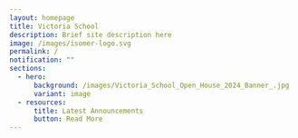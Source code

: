 ```yaml
---
layout: homepage
title: Victoria School
description: Brief site description here
image: /images/isomer-logo.svg
permalink: /
notification: ""
sections:
  - hero:
      background: /images/Victoria_School_Open_House_2024_Banner_.jpg
      variant: image
  - resources:
      title: Latest Announcements
      button: Read More
---
```

